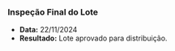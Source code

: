 ### Inspeção Final do Lote

- **Data:** 22/11/2024
- **Resultado:** Lote aprovado para distribuição.


